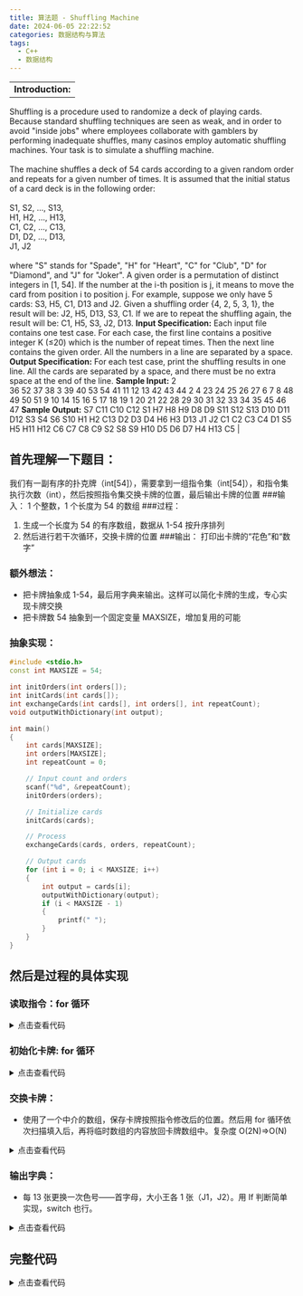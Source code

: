 ```yaml
---
title: 算法题 - Shuffling Machine
date: 2024-06-05 22:22:52
categories: 数据结构与算法
tags:
  - C++
  - 数据结构
---
```


|                   |
| ----------------- |
| **Introduction:** |

Shuffling is a procedure used to randomize a deck of playing cards. Because standard shuffling techniques are seen as weak, and in order to avoid "inside jobs" where employees collaborate with gamblers by performing inadequate shuffles, many casinos employ automatic shuffling machines. Your task is to simulate a shuffling machine.<br /><br />The machine shuffles a deck of 54 cards according to a given random order and repeats for a given number of times. It is assumed that the initial status of a card deck is in the following order:<br /><br />S1, S2, ..., S13,<br /> H1, H2, ..., H13, <br />C1, C2, ..., C13, <br />D1, D2, ..., D13, <br />J1, J2<br /><br />where "S" stands for "Spade", "H" for "Heart", "C" for "Club", "D" for "Diamond", and "J" for "Joker". A given order is a permutation of distinct integers in [1, 54]. If the number at the i-th position is j, it means to move the card from position i to position j. For example, suppose we only have 5 cards: S3, H5, C1, D13 and J2. Given a shuffling order {4, 2, 5, 3, 1}, the result will be: J2, H5, D13, S3, C1. If we are to repeat the shuffling again, the result will be: C1, H5, S3, J2, D13.
**Input Specification:**
Each input file contains one test case. For each case, the first line contains a positive integer K (≤20) which is the number of repeat times. Then the next line contains the given order. All the numbers in a line are separated by a space.
**Output Specification:**
For each test case, print the shuffling results in one line. All the cards are separated by a space, and there must be no extra space at the end of the line.
**Sample Input:**
2<br />36 52 37 38 3 39 40 53 54 41 11 12 13 42 43 44 2 4 23 24 25 26 27 6 7 8 48 49 50 51 9 10 14 15 16 5 17 18 19 1 20 21 22 28 29 30 31 32 33 34 35 45 46 47
**Sample Output:**
S7 C11 C10 C12 S1 H7 H8 H9 D8 D9 S11 S12 S13 D10 D11 D12 S3 S4 S6 S10 H1 H2 C13 D2 D3 D4 H6 H3 D13 J1 J2 C1 C2 C3 C4 D1 S5 H5 H11 H12 C6 C7 C8 C9 S2 S8 S9 H10 D5 D6 D7 H4 H13 C5 |

## 首先理解一下题目：

我们有一副有序的扑克牌（int[54]），需要拿到一组指令集（int[54]），和指令集执行次数（int），然后按照指令集交换卡牌的位置，最后输出卡牌的位置 ###输入：
1 个整数，1 个长度为 54 的数组 ###过程：

1. 生成一个长度为 54 的有序数组，数据从 1-54 按升序排列
2. 然后进行若干次循环，交换卡牌的位置 ###输出：
   打印出卡牌的“花色”和“数字”

### 额外想法：

- 把卡牌抽象成 1-54，最后用字典来输出。这样可以简化卡牌的生成，专心实现卡牌交换
- 把卡牌数 54 抽象到一个固定变量 MAXSIZE，增加复用的可能

### 抽象实现：

```cpp
#include <stdio.h>
const int MAXSIZE = 54;

int initOrders(int orders[]);
int initCards(int cards[]);
int exchangeCards(int cards[], int orders[], int repeatCount);
void outputWithDictionary(int output);

int main()
{
    int cards[MAXSIZE];
    int orders[MAXSIZE];
    int repeatCount = 0;

    // Input count and orders
    scanf("%d", &repeatCount);
    initOrders(orders);

    // Initialize cards
    initCards(cards);

    // Process
    exchangeCards(cards, orders, repeatCount);

    // Output cards
    for (int i = 0; i < MAXSIZE; i++)
    {
        int output = cards[i];
        outputWithDictionary(output);
        if (i < MAXSIZE - 1)
        {
            printf(" ");
        }
    }
}
```

## 然后是过程的具体实现

### 读取指令：for 循环

<details>
<summary>点击查看代码</summary>

```cpp
int initOrders(int orders[])
{
    for (int i = 0; i < MAXSIZE; i++)
    {
        scanf("%d", &orders[i]);
    }
    // for (int i = 0; i < MAXSIZE; i++)
    // {
    //     printf("%d ", orders[i]);
    // }
    // printf("\n");
    return 0;
}
```

</details>

### 初始化卡牌: for 循环

<details>
<summary>点击查看代码</summary>

```cpp
int initCards(int cards[])
{
    for (int i = 0; i < MAXSIZE; i++)
    {
        cards[i] = i + 1;
    }
    // for (int i = 0; i < MAXSIZE; i++)
    // {
    //     printf("%d ", cards[i]);
    // }
    // printf("\n");
    return 0;
}
```

</details>

### 交换卡牌：

- 使用了一个中介的数组，保存卡牌按照指令修改后的位置。然后用 for 循环依次扫描填入后，再将临时数组的内容放回卡牌数组中。复杂度 O(2N)=>O(N)

<details>
<summary>点击查看代码</summary>

```cpp
int exchangeCards(int cards[], int orders[], int repeatCount)
{
    int temps[MAXSIZE] = {0};
    for (int i = 0; i < repeatCount; i++)
    {
        for (int j = 0; j < MAXSIZE; j++)
        {
            temps[orders[j] - 1] = cards[j];
        }
        for (int j = 0; j < MAXSIZE; j++)
        {
            cards[j] = temps[j];
        }
    }
    return 0;
}
```

</details>

### 输出字典：

- 每 13 张更换一次色号——首字母，大小王各 1 张（J1，J2）。用 If 判断简单实现，switch 也行。

<details>
<summary>点击查看代码</summary>

```cpp
void outputWithDictionary(int output)
{
    if (output <= 13)
    {
        printf("S%d", output);
    }
    else if (output <= 26)
    {
        printf("H%d", output - 13);
    }
    else if (output <= 39)
    {
        printf("C%d", output - 26);
    }
    else if (output <= 52)
    {
        printf("D%d", output - 39);
    }
    else if (output <= 54)
    {
        printf("J%d", output - 52);
    }
}
```

</details>

## 完整代码

<details>
<summary>点击查看代码</summary>

```cpp
#include <stdio.h>
const int MAXSIZE = 54;

int initOrders(int orders[]);
int initCards(int cards[]);
int exchangeCards(int cards[], int orders[], int repeatCount);
void outputWithDictionary(int output);

int main()
{
    int cards[MAXSIZE];
    int orders[MAXSIZE];
    int repeatCount = 0;

    // Input count and orders
    scanf("%d", &repeatCount);
    initOrders(orders);

    // Initialize cards
    initCards(cards);

    // Process
    exchangeCards(cards, orders, repeatCount);

    // Output cards
    for (int i = 0; i < MAXSIZE; i++)
    {
        int output = cards[i];
        outputWithDictionary(output);
        if (i < MAXSIZE - 1)
        {
            printf(" ");
        }
    }
}

int initOrders(int orders[])
{
    for (int i = 0; i < MAXSIZE; i++)
    {
        scanf("%d", &orders[i]);
    }
    // for (int i = 0; i < MAXSIZE; i++)
    // {
    //     printf("%d ", orders[i]);
    // }
    // printf("\n");
    return 0;
}

int initCards(int cards[])
{
    for (int i = 0; i < MAXSIZE; i++)
    {
        cards[i] = i + 1;
    }
    // for (int i = 0; i < MAXSIZE; i++)
    // {
    //     printf("%d ", cards[i]);
    // }
    // printf("\n");
    return 0;
}

int exchangeCards(int cards[], int orders[], int repeatCount)
{
    int temps[MAXSIZE] = {0};
    for (int i = 0; i < repeatCount; i++)
    {
        for (int j = 0; j < MAXSIZE; j++)
        {
            temps[orders[j] - 1] = cards[j];
        }
        for (int j = 0; j < MAXSIZE; j++)
        {
            cards[j] = temps[j];
        }
    }
    return 0;
}

void outputWithDictionary(int output)
{
    if (output <= 13)
    {
        printf("S%d", output);
    }
    else if (output <= 26)
    {
        printf("H%d", output - 13);
    }
    else if (output <= 39)
    {
        printf("C%d", output - 26);
    }
    else if (output <= 52)
    {
        printf("D%d", output - 39);
    }
    else if (output <= 54)
    {
        printf("J%d", output - 52);
    }
}
```

</details>
